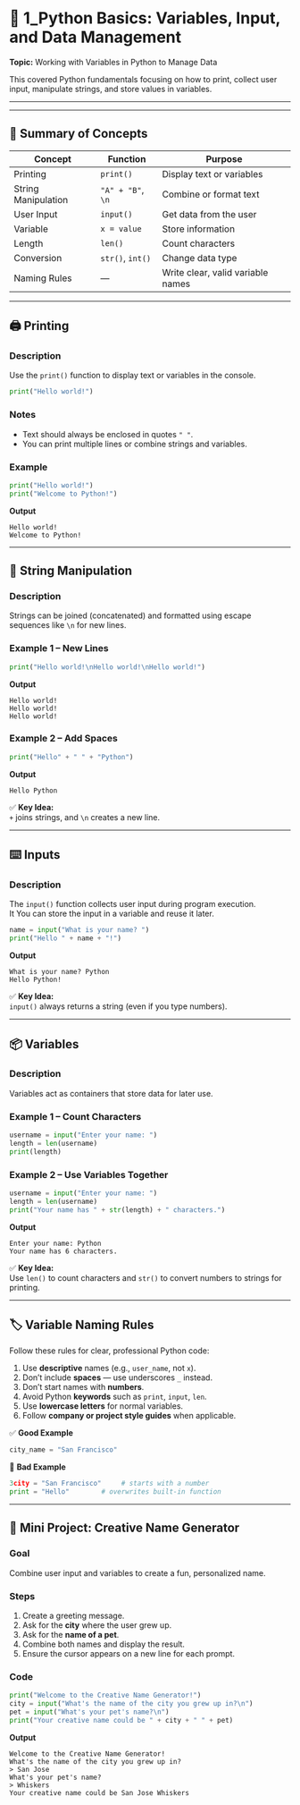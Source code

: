 # 🧾 1_Python Basics: Variables, Input, and Data Management
**Topic:** Working with Variables in Python to Manage Data  

This covered Python fundamentals focusing on how to print, collect user input, manipulate strings, and store values in variables.  
 

---

---

## 🧩 Summary of Concepts

| Concept | Function | Purpose |
|----------|-----------|----------|
| Printing | `print()` | Display text or variables |
| String Manipulation | `"A" + "B"`, `\n` | Combine or format text |
| User Input | `input()` | Get data from the user |
| Variable | `x = value` | Store information |
| Length | `len()` | Count characters |
| Conversion | `str()`, `int()` | Change data type |
| Naming Rules | — | Write clear, valid variable names |

---

## 🖨️ Printing

### Description
Use the `print()` function to display text or variables in the console.

```python
print("Hello world!")
```

### Notes
- Text should always be enclosed in quotes `" "`.
- You can print multiple lines or combine strings and variables.


### Example
```python
print("Hello world!")
print("Welcome to Python!")
```

**Output**
```
Hello world!
Welcome to Python!
```

---

## 🧵 String Manipulation

### Description
Strings can be joined (concatenated) and formatted using escape sequences like `\n` for new lines.

### Example 1 – New Lines
```python
print("Hello world!\nHello world!\nHello world!")
```
**Output**
```
Hello world!
Hello world!
Hello world!
```

### Example 2 – Add Spaces
```python
print("Hello" + " " + "Python")
```
**Output**
```
Hello Python
```

✅ **Key Idea:**  
`+` joins strings, and `\n` creates a new line.

---

## ⌨️ Inputs

### Description
The `input()` function collects user input during program execution.  
It You can store the input in a variable and reuse it later.

```python
name = input("What is your name? ")
print("Hello " + name + "!")
```

**Output**
```
What is your name? Python
Hello Python!
```

✅ **Key Idea:**  
`input()` always returns a string (even if you type numbers).

---

## 📦 Variables

### Description
Variables act as containers that store data for later use.

### Example 1 – Count Characters
```python
username = input("Enter your name: ")
length = len(username)
print(length)
```

### Example 2 – Use Variables Together
```python
username = input("Enter your name: ")
length = len(username)
print("Your name has " + str(length) + " characters.")
```

**Output**
```
Enter your name: Python
Your name has 6 characters.
```

✅ **Key Idea:**  
Use `len()` to count characters and `str()` to convert numbers to strings for printing.

---

## 🏷️ Variable Naming Rules

Follow these rules for clear, professional Python code:

1. Use **descriptive** names (e.g., `user_name`, not `x`).  
2. Don’t include **spaces** — use underscores `_` instead.  
3. Don’t start names with **numbers**.  
4. Avoid Python **keywords** such as `print`, `input`, `len`.  
5. Use **lowercase letters** for normal variables.  
6. Follow **company or project style guides** when applicable.

✅ **Good Example**
```python
city_name = "San Francisco"
```

🚫 **Bad Example**
```python
3city = "San Francisco"     # starts with a number
print = "Hello"        # overwrites built-in function
```

---

## 🎵 Mini Project: Creative Name Generator

### Goal
Combine user input and variables to create a fun, personalized name.

### Steps
1. Create a greeting message.  
2. Ask for the **city** where the user grew up.  
3. Ask for the **name of a pet**.  
4. Combine both names and display the result.  
5. Ensure the cursor appears on a new line for each prompt.

### Code
```python
print("Welcome to the Creative Name Generator!")
city = input("What's the name of the city you grew up in?\n")
pet = input("What's your pet's name?\n")
print("Your creative name could be " + city + " " + pet)
```

**Output**
```
Welcome to the Creative Name Generator!
What's the name of the city you grew up in?
> San Jose
What's your pet's name?
> Whiskers
Your creative name could be San Jose Whiskers
```



 
